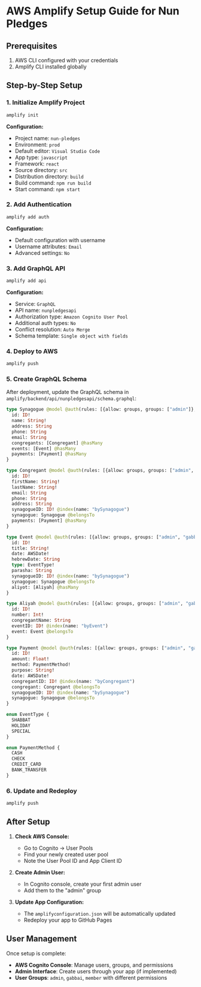 # AWS Amplify Setup Guide for Nun Pledges

## Prerequisites
1. AWS CLI configured with your credentials
2. Amplify CLI installed globally

## Step-by-Step Setup

### 1. Initialize Amplify Project
```bash
amplify init
```
**Configuration:**
- Project name: `nun-pledges`
- Environment: `prod`
- Default editor: `Visual Studio Code`
- App type: `javascript`
- Framework: `react`
- Source directory: `src`
- Distribution directory: `build`
- Build command: `npm run build`
- Start command: `npm start`

### 2. Add Authentication
```bash
amplify add auth
```
**Configuration:**
- Default configuration with username
- Username attributes: `Email`
- Advanced settings: `No`

### 3. Add GraphQL API
```bash
amplify add api
```
**Configuration:**
- Service: `GraphQL`
- API name: `nunpledgesapi`
- Authorization type: `Amazon Cognito User Pool`
- Additional auth types: `No`
- Conflict resolution: `Auto Merge`
- Schema template: `Single object with fields`

### 4. Deploy to AWS
```bash
amplify push
```

### 5. Create GraphQL Schema
After deployment, update the GraphQL schema in `amplify/backend/api/nunpledgesapi/schema.graphql`:

```graphql
type Synagogue @model @auth(rules: [{allow: groups, groups: ["admin"]}, {allow: owner}]) {
  id: ID!
  name: String!
  address: String
  phone: String
  email: String
  congregants: [Congregant] @hasMany
  events: [Event] @hasMany
  payments: [Payment] @hasMany
}

type Congregant @model @auth(rules: [{allow: groups, groups: ["admin", "gabbai"]}, {allow: owner}]) {
  id: ID!
  firstName: String!
  lastName: String!
  email: String
  phone: String
  address: String
  synagogueID: ID! @index(name: "bySynagogue")
  synagogue: Synagogue @belongsTo
  payments: [Payment] @hasMany
}

type Event @model @auth(rules: [{allow: groups, groups: ["admin", "gabbai"]}, {allow: owner, operations: [read]}]) {
  id: ID!
  title: String!
  date: AWSDate!
  hebrewDate: String
  type: EventType!
  parasha: String
  synagogueID: ID! @index(name: "bySynagogue")
  synagogue: Synagogue @belongsTo
  aliyot: [Aliyah] @hasMany
}

type Aliyah @model @auth(rules: [{allow: groups, groups: ["admin", "gabbai"]}]) {
  id: ID!
  number: Int!
  congregantName: String
  eventID: ID! @index(name: "byEvent")
  event: Event @belongsTo
}

type Payment @model @auth(rules: [{allow: groups, groups: ["admin", "gabbai"]}, {allow: owner, operations: [read]}]) {
  id: ID!
  amount: Float!
  method: PaymentMethod!
  purpose: String!
  date: AWSDate!
  congregantID: ID! @index(name: "byCongregant")
  congregant: Congregant @belongsTo
  synagogueID: ID! @index(name: "bySynagogue")
  synagogue: Synagogue @belongsTo
}

enum EventType {
  SHABBAT
  HOLIDAY
  SPECIAL
}

enum PaymentMethod {
  CASH
  CHECK
  CREDIT_CARD
  BANK_TRANSFER
}
```

### 6. Update and Redeploy
```bash
amplify push
```

## After Setup

1. **Check AWS Console:**
   - Go to Cognito → User Pools
   - Find your newly created user pool
   - Note the User Pool ID and App Client ID

2. **Create Admin User:**
   - In Cognito console, create your first admin user
   - Add them to the "admin" group

3. **Update App Configuration:**
   - The `amplifyconfiguration.json` will be automatically updated
   - Redeploy your app to GitHub Pages

## User Management

Once setup is complete:
- **AWS Cognito Console**: Manage users, groups, and permissions
- **Admin Interface**: Create users through your app (if implemented)
- **User Groups**: `admin`, `gabbai`, `member` with different permissions
